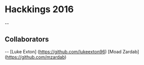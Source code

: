 # Hackkings 2016
--
## Collaborators  
--
[Luke Exton] (https://github.com/lukeexton96)
[Moad Zardab] (https://github.com/mzardab)

